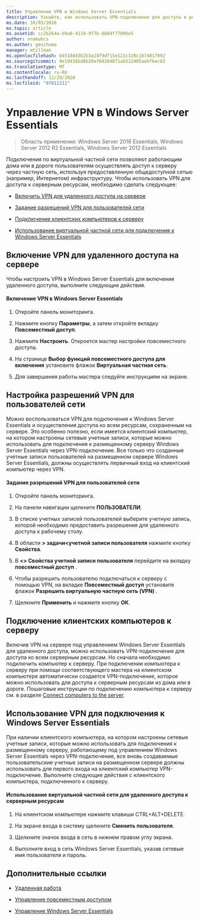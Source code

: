 ```yaml
---
title: Управление VPN в Windows Server Essentials
description: Узнайте, как использовать VPN-подключения для доступа к ресурсам сервера.
ms.date: 10/03/2016
ms.topic: article
ms.assetid: cc2b264a-b9a8-4114-9f7b-8604f77096e5
author: nnamuhcs
ms.author: geschuma
manager: mtillman
ms.openlocfilehash: b4518d43b2b3a24f9df15e122c328c1874817092
ms.sourcegitcommit: 9e19436bd8b20af60284071ab512405aebfbec83
ms.translationtype: MT
ms.contentlocale: ru-RU
ms.lasthandoff: 12/29/2020
ms.locfileid: "97811211"
---
```

# <a name="manage-vpn-in-windows-server-essentials"></a>Управление VPN в Windows Server Essentials

>Область применения: Windows Server 2016 Essentials, Windows Server 2012 R2 Essentials, Windows Server 2012 Essentials

 Подключения по виртуальной частной сети позволяют работающим дома или в дороге пользователям осуществлять доступ к серверу через частную сеть, используя предоставленную общедоступной сетью (например, Интернетом) инфраструктуру. Чтобы использовать VPN для доступа к серверным ресурсам, необходимо сделать следующее:

-   [Включить VPN для удаленного доступа на сервере](Manage-VPN-in-Windows-Server-Essentials.md#BKMK_1)

-   [Задание разрешений VPN для пользователей сети](Manage-VPN-in-Windows-Server-Essentials.md#BKMK_2)

-   [Подключение клиентских компьютеров к серверу](Manage-VPN-in-Windows-Server-Essentials.md#BKMK_Connect)

-   [Использование виртуальной частной сети для подключения к Windows Server Essentials](Manage-VPN-in-Windows-Server-Essentials.md#BKMK_3)

##  <a name="enable-vpn-for-remote-access-on-the-server"></a><a name="BKMK_1"></a> Включение VPN для удаленного доступа на сервере
 Чтобы настроить VPN в Windows Server Essentials для включения удаленного доступа, выполните следующие действия.

#### <a name="to-enable-vpn-in-windows-server-essentials"></a>Включение VPN в Windows Server Essentials

1.  Откройте панель мониторинга.

2.  Нажмите кнопку **Параметры**, а затем откройте вкладку **Повсеместный доступ**.

3.  Нажмите **Настроить**. Откроется мастер настройки повсеместного доступа.

4.  На странице **Выбор функций повсеместного доступа для включения** установите флажок **Виртуальная частная сеть**.

5.  Для завершения работы мастера следуйте инструкциям на экране.

##  <a name="set-vpn-permissions-for-network-users"></a><a name="BKMK_2"></a> Настройка разрешений VPN для пользователей сети
 Можно воспользоваться VPN для подключения к Windows Server Essentials и осуществления доступа ко всем ресурсам, сохраненным на сервере. Это особенно полезно, если имеется клиентский компьютер, на котором настроены сетевые учетные записи, которые можно использовать для подключения к размещенному серверу Windows Server Essentials через VPN-подключение. Все только что созданные учетные записи пользователей на размещенном сервере Windows Server Essentials, должны осуществлять первичный вход на клиентский компьютер через VPN.

#### <a name="to-set-vpn-permissions-for-network-users"></a>Задание разрешений VPN для пользователей сети

1.  Откройте панель мониторинга.

2.  На панели навигации щелкните **ПОЛЬЗОВАТЕЛИ**.

3.  В списке учетных записей пользователей выберите учетную запись, которой необходимо предоставить разрешения для удаленного доступа к рабочему столу.

4.  В области **\> задачи<учетной записи пользователя** нажмите кнопку **Свойства**.

5.  В **<\> Свойства учетной записи пользователя** перейдите на вкладку **повсеместный доступ** .

6.  Чтобы разрешить пользователю подключаться к серверу с помощью VPN, на вкладке **Повсеместный доступ** установите флажок **Разрешить виртуальную частную сеть (VPN)**  .

7.  Щелкните **Применить** и нажмите кнопку **ОК**.

##  <a name="connect-client-computers-to-the-server"></a><a name="BKMK_Connect"></a> Подключение клиентских компьютеров к серверу
 Включив VPN на сервере под управлением Windows Server Essentials для удаленного доступа, можно использовать VPN-подключение для доступа ко всем серверным ресурсам. Но сначала необходимо подключить компьютер к серверу. При подключении компьютера к серверу при помощи соответствующего мастера на клиентском компьютере автоматически создается VPN-подключение, которое можно использовать для доступа к серверным ресурсам из дома или в дороге. Пошаговые инструкции по подключению компьютера к серверу см. в разделе [Connect computers to the server](../use/Get-Connected-in-Windows-Server-Essentials.md#BKMK_9).

##  <a name="use-vpn-to-connect-to-windows-server-essentials"></a><a name="BKMK_3"></a> Использование VPN для подключения к Windows Server Essentials
 При наличии клиентского компьютера, на котором настроены сетевые учетные записи, которые можно использовать для подключения к размещенному серверу, работающему под управлением Windows Server Essentials через VPN-подключение, все вновь создаваемые пользовательские учетные записи на размещенном сервере должны использовать для первого входа на клиентский компьютер VPN-подключение. Выполните следующие действия с клиентского компьютера, подключенного к серверу.

#### <a name="to-use-vpn-to-remotely-access-server-resources"></a>Использование виртуальной частной сети для удаленного доступа к серверным ресурсам

1.  На клиентском компьютере нажмите клавиши CTRL+ALT+DELETE.

2.  На экране входа в систему щелкните **Сменить пользователя**.

3.  Щелкните значок входа в сеть в нижнем правом углу экрана.

4.  Выполните вход в сеть Windows Server Essentials, указав сетевые имя пользователя и пароль.

## <a name="additional-references"></a>Дополнительные ссылки

-   [Удаленная работа](../use/Work-Remotely-in-Windows-Server-Essentials.md)

-   [Управление повсеместным доступом](Manage-Anywhere-Access-in-Windows-Server-Essentials.md)

-   [Управление Windows Server Essentials](Manage-Windows-Server-Essentials.md)
